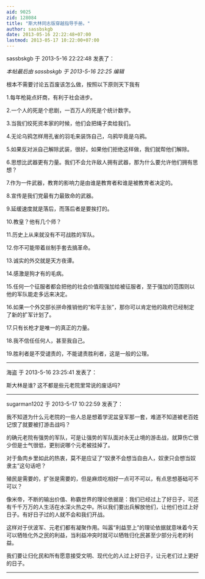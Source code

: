 ```yaml
---
aid: 9025
zid: 128084
title: "斯大林同志版穿越指导手册。"
author: sassbskgb
date: 2013-05-16 22:22:48+07:00
lastmod: 2013-05-17 10:22:00+07:00
---
```


sassbskgb 于 2013-5-16 22:22:48 发表了：

_本帖最后由 sassbskgb 于 2013-5-16 22:25 编辑_

根本不需要讨论五百废该怎么做，按照以下原则天下我有

1.每年枪毙点奸商，有利于社会进步。

2.一个人的死是个悲剧，一百万人的死是个统计数字。

3.当我们绞死资本家的时候，他们会把绳子卖给我们。

4.无论乌鸦怎样用孔雀的羽毛来装饰自己，乌鸦毕竟是乌鸦。

5.如果反对派自己解除武装，很好。如果他们拒绝这样做，我们就帮他们解除。

6.思想比武器更有力量。我们不会允许敌人拥有武器，那为什么要允许他们拥有思想？

7.作为一件武器，教育的影响力是由谁是教育者和谁是被教育者决定的。

8.宣传是我们党最有力最致命的武器。

9.延缓速度就是落后，而落后者是要挨打的。

10.教皇？他有几个师？

11.历史上从来就没有不可战胜的军队。

12.你不可能带着丝制手套去搞革命。

13.诚实的外交就是天方夜谭。

14.感激是狗才有的毛病。

15.任何一个征服者都会把他的社会价值观强加给被征服者，至于强加的范围则以他的军队能走多远来决定。

16.如果一个外交部长拼命推销他的“和平主张”，那你可以肯定他的政府已经制定了新的扩军计划了。

17.只有长枪才是唯一的真正的力量。

18.我不信任任何人，甚至我自己。

19.胜利者是不受谴责的，不能谴责胜利者，这是一般的公理。

---

海盗 于 2013-5-16 23:25:41 发表了：

斯大林是谁? 这不都是些元老院里常说的废话吗?

---

sugarman1202 于 2013-5-17 10:22:59 发表了：

我不知道为什么元老院的一些人总是想着学泥盆皇军那一套，难道不知道被老百姓记恨了就要被打游击战吗？

的确元老院有强势的军队，可是让强势的军队面对永无止境的游击战，就算伤亡很少但是士气很低，更别说哪个元老被挂掉了。

对于鱼肉乡里如此的热衷，莫不是应证了“奴隶不会想当自由人，奴隶只会想当奴隶主”这句话吧？

殖民是需要的，扩张是需要的，但是麻烦吃相好一点可不可以，有点思想基础可不可以？

像米帝，不断的输出价值、称霸世界的理论依据是：我们已经过上了好日子，可还有千千万万的人生活在水深火热之中。所以我们要出兵解放他们，让他们也过上好日子。有好日子过的人就不会和我们开战。

这样对于伏波军、元老们都有凝聚作用。叫嚣“利益至上”的理论依据就意味着今天可以牺牲化外之民的利益，当利益冲突时就可以牺牲归化民甚至少部分元老的利益。

我们要让归化民和所有愿意接受文明、现代化的人过上好日子，让元老们过上更好的日子。

---
